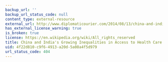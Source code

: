 ```yaml
---
backup_url: ''
backup_url_status_code: null
content_type: external-resource
external_url: http://www.diplomaticourier.com/2014/08/13/china-and-india-s-growing-inequities-in-access-to-health-care/
has_external_license_warning: true
is_broken: true
license: https://en.wikipedia.org/wiki/All_rights_reserved
title: China and India's Growing Inequalities in Access to Health Care
uid: 4f22d810-c9f6-4913-a20d-5a08a4f5d979
url_status_code: 404
---
```

